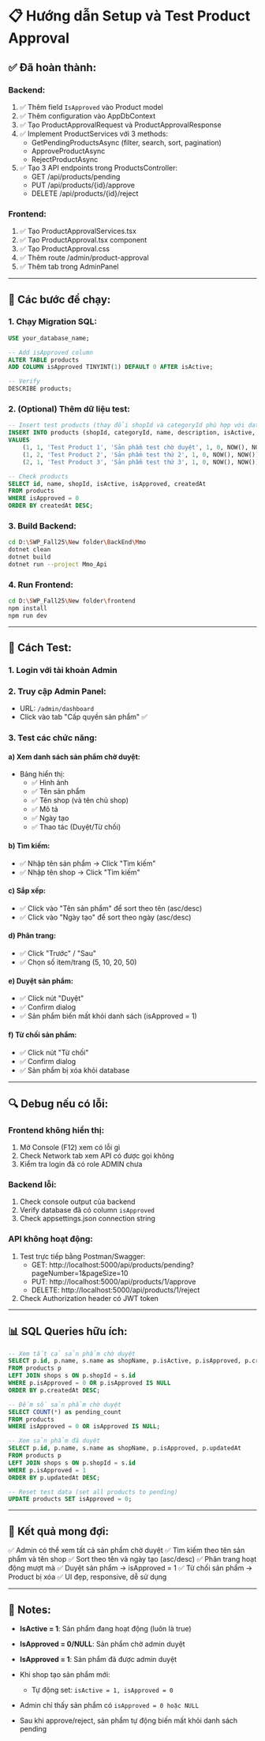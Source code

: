 # 📋 Hướng dẫn Setup và Test Product Approval

## ✅ Đã hoàn thành:

### Backend:
1. ✅ Thêm field `IsApproved` vào Product model
2. ✅ Thêm configuration vào AppDbContext
3. ✅ Tạo ProductApprovalRequest và ProductApprovalResponse
4. ✅ Implement ProductServices với 3 methods:
   - GetPendingProductsAsync (filter, search, sort, pagination)
   - ApproveProductAsync
   - RejectProductAsync
5. ✅ Tạo 3 API endpoints trong ProductsController:
   - GET /api/products/pending
   - PUT /api/products/{id}/approve
   - DELETE /api/products/{id}/reject

### Frontend:
1. ✅ Tạo ProductApprovalServices.tsx
2. ✅ Tạo ProductApproval.tsx component
3. ✅ Tạo ProductApproval.css
4. ✅ Thêm route /admin/product-approval
5. ✅ Thêm tab trong AdminPanel

---

## 🚀 Các bước để chạy:

### 1. Chạy Migration SQL:

```sql
USE your_database_name;

-- Add isApproved column
ALTER TABLE products 
ADD COLUMN isApproved TINYINT(1) DEFAULT 0 AFTER isActive;

-- Verify
DESCRIBE products;
```

### 2. (Optional) Thêm dữ liệu test:

```sql
-- Insert test products (thay đổi shopId và categoryId phù hợp với database của bạn)
INSERT INTO products (shopId, categoryId, name, description, isActive, isApproved, createdAt, updatedAt)
VALUES 
    (1, 1, 'Test Product 1', 'Sản phẩm test chờ duyệt', 1, 0, NOW(), NOW()),
    (1, 2, 'Test Product 2', 'Sản phẩm test thứ 2', 1, 0, NOW(), NOW()),
    (2, 1, 'Test Product 3', 'Sản phẩm test thứ 3', 1, 0, NOW(), NOW());

-- Check products
SELECT id, name, shopId, isActive, isApproved, createdAt 
FROM products 
WHERE isApproved = 0 
ORDER BY createdAt DESC;
```

### 3. Build Backend:

```bash
cd D:\SWP_Fall25\New folder\BackEnd\Mmo
dotnet clean
dotnet build
dotnet run --project Mmo_Api
```

### 4. Run Frontend:

```bash
cd D:\SWP_Fall25\New folder\frontend
npm install
npm run dev
```

---

## 🧪 Cách Test:

### 1. Login với tài khoản Admin

### 2. Truy cập Admin Panel:
- URL: `/admin/dashboard`
- Click vào tab "Cấp quyền sản phẩm" ✅

### 3. Test các chức năng:

#### a) Xem danh sách sản phẩm chờ duyệt:
- Bảng hiển thị:
  - ✅ Hình ảnh
  - ✅ Tên sản phẩm
  - ✅ Tên shop (và tên chủ shop)
  - ✅ Mô tả
  - ✅ Ngày tạo
  - ✅ Thao tác (Duyệt/Từ chối)

#### b) Tìm kiếm:
- ✅ Nhập tên sản phẩm → Click "Tìm kiếm"
- ✅ Nhập tên shop → Click "Tìm kiếm"

#### c) Sắp xếp:
- ✅ Click vào "Tên sản phẩm" để sort theo tên (asc/desc)
- ✅ Click vào "Ngày tạo" để sort theo ngày (asc/desc)

#### d) Phân trang:
- ✅ Click "Trước" / "Sau"
- ✅ Chọn số item/trang (5, 10, 20, 50)

#### e) Duyệt sản phẩm:
- ✅ Click nút "Duyệt"
- ✅ Confirm dialog
- ✅ Sản phẩm biến mất khỏi danh sách (isApproved = 1)

#### f) Từ chối sản phẩm:
- ✅ Click nút "Từ chối"
- ✅ Confirm dialog
- ✅ Sản phẩm bị xóa khỏi database

---

## 🔍 Debug nếu có lỗi:

### Frontend không hiển thị:
1. Mở Console (F12) xem có lỗi gì
2. Check Network tab xem API có được gọi không
3. Kiểm tra login đã có role ADMIN chưa

### Backend lỗi:
1. Check console output của backend
2. Verify database đã có column `isApproved`
3. Check appsettings.json connection string

### API không hoạt động:
1. Test trực tiếp bằng Postman/Swagger:
   - GET: http://localhost:5000/api/products/pending?pageNumber=1&pageSize=10
   - PUT: http://localhost:5000/api/products/1/approve
   - DELETE: http://localhost:5000/api/products/1/reject
2. Check Authorization header có JWT token

---

## 📊 SQL Queries hữu ích:

```sql
-- Xem tất cả sản phẩm chờ duyệt
SELECT p.id, p.name, s.name as shopName, p.isActive, p.isApproved, p.createdAt
FROM products p
LEFT JOIN shops s ON p.shopId = s.id
WHERE p.isApproved = 0 OR p.isApproved IS NULL
ORDER BY p.createdAt DESC;

-- Đếm số sản phẩm chờ duyệt
SELECT COUNT(*) as pending_count
FROM products
WHERE isApproved = 0 OR isApproved IS NULL;

-- Xem sản phẩm đã duyệt
SELECT p.id, p.name, s.name as shopName, p.isApproved, p.updatedAt
FROM products p
LEFT JOIN shops s ON p.shopId = s.id
WHERE p.isApproved = 1
ORDER BY p.updatedAt DESC;

-- Reset test data (set all products to pending)
UPDATE products SET isApproved = 0;
```

---

## 🎯 Kết quả mong đợi:

✅ Admin có thể xem tất cả sản phẩm chờ duyệt
✅ Tìm kiếm theo tên sản phẩm và tên shop
✅ Sort theo tên và ngày tạo (asc/desc)
✅ Phân trang hoạt động mượt mà
✅ Duyệt sản phẩm → isApproved = 1
✅ Từ chối sản phẩm → Product bị xóa
✅ UI đẹp, responsive, dễ sử dụng

---

## 📝 Notes:

- **IsActive = 1**: Sản phẩm đang hoạt động (luôn là true)
- **IsApproved = 0/NULL**: Sản phẩm chờ admin duyệt
- **IsApproved = 1**: Sản phẩm đã được admin duyệt

- Khi shop tạo sản phẩm mới:
  - Tự động set: `isActive = 1, isApproved = 0`
  
- Admin chỉ thấy sản phẩm có `isApproved = 0 hoặc NULL`

- Sau khi approve/reject, sản phẩm tự động biến mất khỏi danh sách pending

